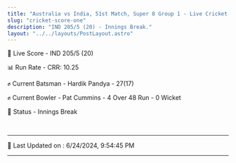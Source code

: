 ```yaml
---
title: "Australia vs India, 51st Match, Super 8 Group 1 - Live Cricket Score"
slug: "cricket-score-one"
description: "IND 205/5 (20) - Innings Break."
layout: "../../layouts/PostLayout.astro"
---
```


🔴 Live Score - IND 205/5 (20)  

📊 Run Rate - CRR: 10.25  

✊ Current Batsman - Hardik Pandya - 27(17)  

✊ Current Bowler - Pat Cummins - 4 Over 48 Run - 0 Wicket  

📑 Status - Innings Break

<br />

***

📝 Last Updated on : 6/24/2024, 9:54:45 PM

***

